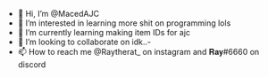 - 👋 Hi, I’m @MacedAJC
- 👀 I’m interested in learning more shit on programming lols
- 🌱 I’m currently learning making item IDs for ajc
- 💞️ I’m looking to collaborate on idk..-
- 📫 How to reach me @Raytherat_ on instagram and 𝐑𝐚𝐲#6660 on discord

<!---
MacedAJC/MacedAJC is a ✨ special ✨ repository because its `README.md` (this file) appears on your GitHub profile.
You can click the Preview link to take a look at your changes.
--->
